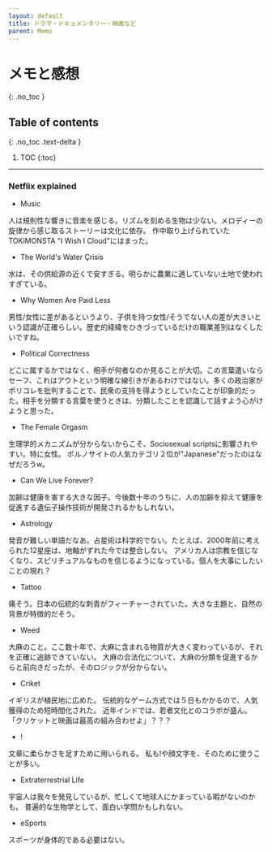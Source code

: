 ```yaml
---
layout: default
title: ドラマ・ドキュメンタリー・映画など
parent: Memo
---
```


# メモと感想
{: .no_toc }

## Table of contents
{: .no_toc .text-delta }

1. TOC
{:toc}

---

### Netflix explained

- Music

人は規則性な響きに音楽を感じる。リズムを刻める生物は少ない。メロディーの旋律から感じ取るストーリーは文化に依存。
作中取り上げられていたTOKiMONSTA "I Wish I Cloud"にはまった。

- The World's Water Çrisis

水は、その供給源の近くで安すぎる。明らかに農業に適していない土地で使われすぎている。

- Why Women Are Paid Less

男性/女性に差があるというより、子供を持つ女性/そうでない人の差が大きいという認識が正確らしい。歴史的経緯をひきづっているだけの職業差別はなくしたいですね。

- Political Correctness

どこに属するかではなく、相手が何者なのか見ることが大切。この言葉遣いならセーフ、これはアウトという明確な線引きがあるわけではない。多くの政治家がポリコレを批判することで、民衆の支持を得ようとしていたことが印象的だった。相手を分類する言葉を使うときは、分類したことを認識して話すよう心がけようと思った。

- The Female Orgasm

生理学的メカニズムが分からないからこそ、Sociosexual scriptsに影響されやすい。特に女性。
ポルノサイトの人気カテゴリ２位が"Japanese"だったのはなぜだろうw。

- Can We Live Forever?

加齢は健康を害する大きな因子。今後数十年のうちに、人の加齢を抑えて健康を促進する遺伝子操作技術が開発されるかもしれない。

- Astrology

発音が難しい単語だなあ。占星術は科学的でない。たとえば、2000年前に考えられた12星座は、地軸がずれた今では整合しない。
アメリカ人は宗教を信じなくなり、スピリチュアルなものを信じるようになっている。個人を大事にしたいことの現れ？

- Tattoo

痛そう。日本の伝統的な刺青がフィーチャーされていた。大きな主題と、自然の背景が特徴的だそう。

- Weed

大麻のこと。ここ数十年で、大麻に含まれる物質が大きく変わっているが、それを正確に追跡できていない。
大麻の合法化について、大麻の分類を促進するからと前向きだったが、そのロジックが分からない。

- Criket

イギリスが植民地に広めた。
伝統的なゲーム方式では５日もかかるので、人気獲得のため短時間化された。
近年インドでは、若者文化とのコラボが盛ん。
「クリケットと映画は最高の組み合わせよ」？？？

- !

文章に柔らかさを足すために用いられる。
私も!や顔文字を、そのために使うことが多い。

- Extraterrestrial Life

宇宙人は我々を発見しているが、忙しくて地球人にかまっている暇がないのかも。
普遍的な生物学として、面白い学問かもしれない。

- eSports

スポーツが身体的である必要はない。



